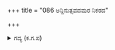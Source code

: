 +++
title = "086 ಅನ್ದಿನುತ್ಸವದಮರ ನಿಕರದ"

+++

<details><summary>ಗದ್ಯ (ಕ.ಗ.ಪ) </summary>

86. ಆ ದಿನ ಸೇರಿದ ಸುರಸಮೂಹವನ್ನು ಏನು ಹೇಳಲಿ ?ಇಂದ್ರನ ಆಸ್ಥಾನವು ಜನರಿಂದ ತುಂಬಿತುಳುಕುತ್ತಿತ್ತು. "ದಾರಿ ಬಿಡಿ, ತೊಲಗಿ, ಹೋಯ್, ಗದ್ದಲ ನಿಲ್ಲಿಸಿ" ಎಂದು ದೇವತೆಗಳ ಗಡಣ ಇಂದ್ರನ ಆಸ್ಥಾನದಲ್ಲಿ ಗಟ್ಟಿಯಾಗಿ ಗರ್ಜಿಸಿತು.
</details>
